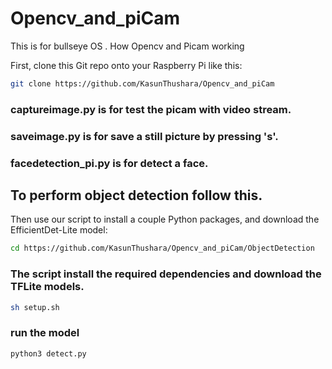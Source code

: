 # Opencv_and_piCam
This is for bullseye OS . How Opencv and Picam working 

First, clone this Git repo onto your Raspberry Pi like this:
```sh
git clone https://github.com/KasunThushara/Opencv_and_piCam
```
### captureimage.py is for test the picam with video stream.
### saveimage.py is for save a still picture by pressing 's'.
### facedetection_pi.py is for detect a face.
## To perform object detection follow this.

Then use our script to install a couple Python packages, and download the EfficientDet-Lite model:

```sh
cd https://github.com/KasunThushara/Opencv_and_piCam/ObjectDetection
```
### The script install the required dependencies and download the TFLite models.

```sh
sh setup.sh
```
### run the model

```sh
python3 detect.py
```



